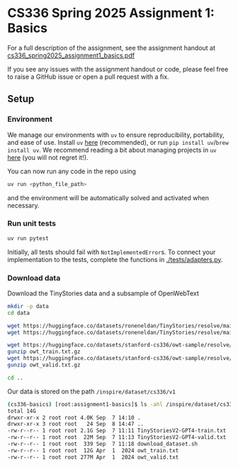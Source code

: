 # CS336 Spring 2025 Assignment 1: Basics

For a full description of the assignment, see the assignment handout at
[cs336_spring2025_assignment1_basics.pdf](./cs336_spring2025_assignment1_basics.pdf)

If you see any issues with the assignment handout or code, please feel free to
raise a GitHub issue or open a pull request with a fix.

## Setup

### Environment
We manage our environments with `uv` to ensure reproducibility, portability, and ease of use.
Install `uv` [here](https://github.com/astral-sh/uv) (recommended), or run `pip install uv`/`brew install uv`.
We recommend reading a bit about managing projects in `uv` [here](https://docs.astral.sh/uv/guides/projects/#managing-dependencies) (you will not regret it!).

You can now run any code in the repo using
```sh
uv run <python_file_path>
```
and the environment will be automatically solved and activated when necessary.

### Run unit tests


```sh
uv run pytest
```

Initially, all tests should fail with `NotImplementedError`s.
To connect your implementation to the tests, complete the
functions in [./tests/adapters.py](./tests/adapters.py).

### Download data

Download the TinyStories data and a subsample of OpenWebText

``` sh
mkdir -p data
cd data

wget https://huggingface.co/datasets/roneneldan/TinyStories/resolve/main/TinyStoriesV2-GPT4-train.txt
wget https://huggingface.co/datasets/roneneldan/TinyStories/resolve/main/TinyStoriesV2-GPT4-valid.txt

wget https://huggingface.co/datasets/stanford-cs336/owt-sample/resolve/main/owt_train.txt.gz
gunzip owt_train.txt.gz
wget https://huggingface.co/datasets/stanford-cs336/owt-sample/resolve/main/owt_valid.txt.gz
gunzip owt_valid.txt.gz

cd ..
```

Our data is stored on the path `/inspire/dataset/cs336/v1`

```bash
(cs336-basics) [root:assignment1-basics]$ ls -ahl /inspire/dataset/cs336/v1
total 14G
drwxr-xr-x 2 root root 4.0K Sep  7 14:10 .
drwxr-xr-x 3 root root   24 Sep  8 14:47 ..
-rw-r--r-- 1 root root 2.1G Sep  7 11:11 TinyStoriesV2-GPT4-train.txt
-rw-r--r-- 1 root root  22M Sep  7 11:13 TinyStoriesV2-GPT4-valid.txt
-rw-r--r-- 1 root root  339 Sep  7 11:18 download_dataset.sh
-rw-r--r-- 1 root root  12G Apr  1  2024 owt_train.txt
-rw-r--r-- 1 root root 277M Apr  1  2024 owt_valid.txt
```
